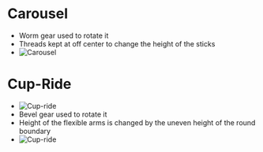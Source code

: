 # Carousel
- Worm gear used to rotate it
- Threads kept at off center to change the height of the sticks
- ![Carousel](/Week_1/Videos/Carousel.gif)

# Cup-Ride
- ![Cup-ride](/Week_1/Videos/Cup_ride_initial.gif)
- Bevel gear used to rotate it
- Height of the flexible arms is changed by the uneven height of the round boundary
- ![Cup-ride](/Week_1/Videos/Cup_Ride.gif)


